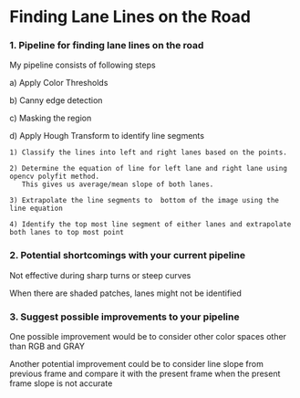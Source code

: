 # **Finding Lane Lines on the Road** 



### 1. Pipeline for finding lane lines on the road

My pipeline consists of following steps
 
a) Apply Color Thresholds

b) Canny edge detection 
  
c) Masking the region

d) Apply Hough Transform to identify line segments

    1) Classify the lines into left and right lanes based on the points. 

    2) Determine the equation of line for left lane and right lane using opencv polyfit method.
       This gives us average/mean slope of both lanes.

    3) Extrapolate the line segments to  bottom of the image using the line equation

    4) Identify the top most line segment of either lanes and extrapolate both lanes to top most point

### 2. Potential shortcomings with your current pipeline

Not effective during sharp turns or steep curves

When there are shaded patches, lanes might not be identified

### 3. Suggest possible improvements to your pipeline

One possible improvement would be to consider other color spaces other than RGB and GRAY

Another potential improvement could be to consider line slope from previous frame and compare it with the present frame when the present frame slope is not accurate